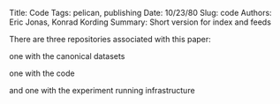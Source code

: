 Title: Code
Tags: pelican, publishing
Date: 10/23/80
Slug: code
Authors: Eric Jonas, Konrad Kording
Summary: Short version for index and feeds

<script type="text/javascript" src="jquery.githubRepoWidget.min.js"></script>


There are three repositories associated with this paper:

one with the canonical datasets
<div class="github-card" data-github="ericmjonas/circuitdata" data-width="400" data-height="150" data-theme="default"></div>
<script src="//cdn.jsdelivr.net/github-cards/latest/widget.js"></script>

one with the code
<div class="github-widget" data-repo="JoelSutherland/GitHub-jQuery-Repo-Widget"></div>

and one with the experiment running infrastructure


